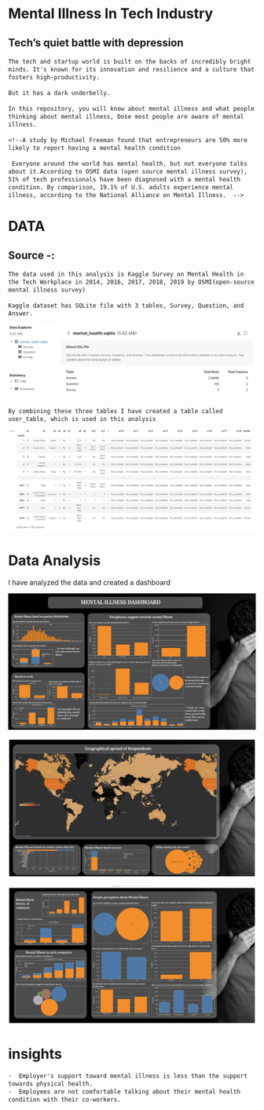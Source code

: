 # Mental Illness In Tech Industry

## Tech’s quiet battle with depression

    The tech and startup world is built on the backs of incredibly bright minds. It's known for its innovation and resilience and a culture that fosters high-productivity.

    But it has a dark underbelly. 

    In this repository, you will know about mental illness and what people thinking about mental illness, Dose most people are aware of mental illness.

    <!--A study by Michael Freeman found that entrepreneurs are 50% more likely to report having a mental health condition

     Everyone around the world has mental health, but not everyone talks about it.According to OSMI data (open source mental illness survey), 51% of tech professionals have been diagnosed with a mental health condition. By comparison, 19.1% of U.S. adults experience mental illness, according to the National Alliance on Mental Illness.  -->

# DATA

## Source -:

    The data used in this analysis is Kaggle Survey on Mental Health in the Tech Workplace in 2014, 2016, 2017, 2018, 2019 by OSMI(open-source mental illness survey)

    Kaggle dataset has SQLite file with 3 tables, Survey, Question, and Answer.

![](2021-02-19-10-41-29.png)
    
    By combining these three tables I have created a table called user_table, which is used in this analysis

![](2021-02-19-10-42-22.png)

# Data Analysis

I have analyzed the data and created a dashboard 

![](2021-02-19-11-16-39.png)

![](2021-02-19-11-17-25.png)

![](2021-02-19-11-18-06.png)


# insights
    -  Employer's support toward mental illness is less than the support towards physical health.
    -  Employees are not comfortable talking about their mental health condition with their co-workers. 
